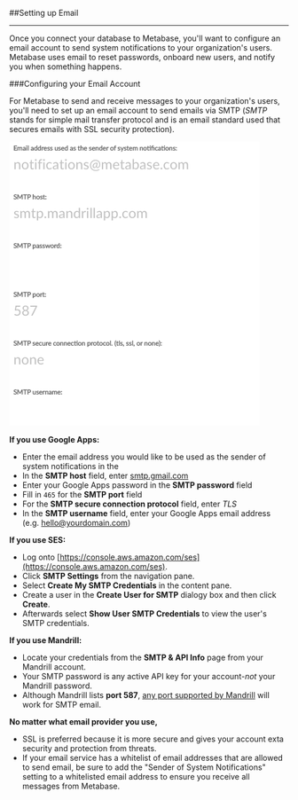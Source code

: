 
##Setting up Email

---
Once you connect your database to Metabase, you'll want to configure an email account to send system notifications to your organization's users.  Metabase uses email to reset passwords, onboard new users, and notify you when something happens.  

###Configuring your Email Account

For Metabase to send and receive messages to your organization's users, you'll need to set up an email account to send emails via SMTP (*SMTP* stands for simple mail transfer protocol and is an email standard used that secures emails with SSL security protection). 

![heemailcredentials](images/EmailCredentials.png)

**If you use Google Apps:**

* Enter the email address you would like to be used as the sender of system notifications in the 
* In the **SMTP host** field, enter [smtp.gmail.com](smtp.gmail.com)
* Enter your Google Apps password in the **SMTP password** field
* Fill in `465` for the **SMTP port** field
* For the **SMTP secure connection protocol** field, enter *TLS*
* In the **SMTP username** field, enter your Google Apps email address (e.g. hello@yourdomain.com)


**If you use SES:**

* Log onto [https://console.aws.amazon.com/ses](https://console.aws.amazon.com/ses). 
* Click **SMTP Settings** from the navigation pane.  
* Select **Create My SMTP Credentials** in the content pane. 
* Create a user in the **Create User for SMTP** dialogy box and then click **Create**.  
* Afterwards select **Show User SMTP Credentials** to view the user's SMTP credentials.  

**If you use Mandrill:**

* Locate your credentials from the **SMTP & API Info** page from your Mandrill account.  
* Your SMTP password is any active API key for your account-*not* your Mandrill password.  
* Although Mandrill lists **port 587**, [any port supported by Mandrill](https://mandrill.zendesk.com/hc/en-us/articles/205582167-What-SMTP-ports-can-I-use-) will work for SMTP email.  

**No matter what email provider you use,**

* SSL is preferred because it is more secure and gives your account exta security and protection from threats.
* If your email service has a whitelist of email addresses that are allowed to send email, be sure to add the "Sender of System Notifications" setting to a whitelisted email address to ensure you receive all messages from Metabase.  
